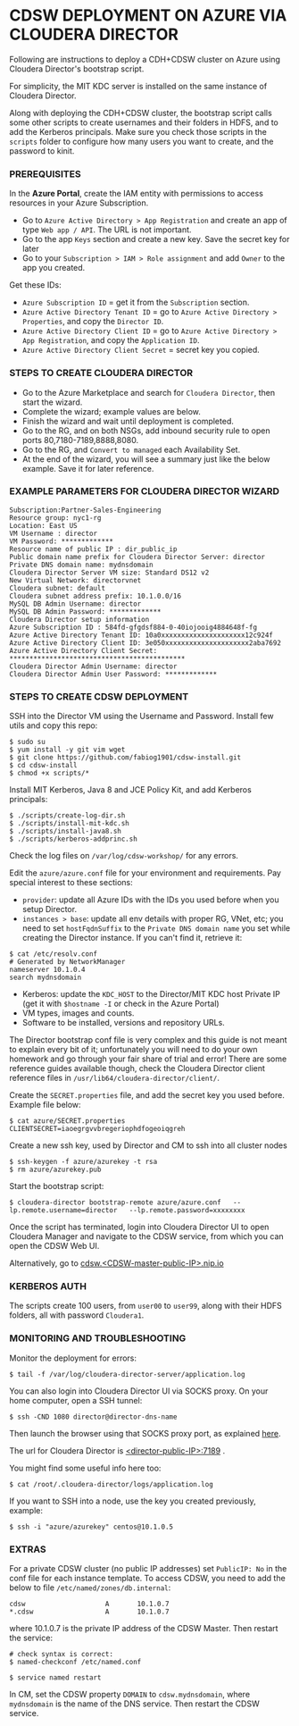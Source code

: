# CDSW DEPLOYMENT ON AZURE VIA CLOUDERA DIRECTOR

Following are instructions to deploy a CDH+CDSW cluster on Azure using Cloudera Director's bootstrap script.

For simplicity, the MIT KDC server is installed on the same instance of Cloudera Director. 

Along with deploying the CDH+CDSW cluster, the bootstrap script calls some other scripts 
to create usernames and their folders in HDFS, and to add the Kerberos principals. 
Make sure you check those scripts in the `scripts` folder to configure how many users you want to create, and the password to kinit.

### PREREQUISITES

In the **Azure Portal**, create the IAM entity with permissions to access resources in your Azure Subscription.

- Go to `Azure Active Directory > App Registration` and create an app of type `Web app / API`. The URL is not important.
- Go to the app `Keys` section and create a new key. Save the secret key for later
- Go to your `Subscription > IAM > Role assignment` and add `Owner` to the app you created.

Get these IDs:

- `Azure Subscription ID` = get it from the `Subscription` section.
- `Azure Active Directory Tenant ID` = go to `Azure Active Directory > Properties`, and copy the `Director ID`.
- `Azure Active Directory Client ID` = go to `Azure Active Directory > App Registration`, and copy the `Application ID`.
- `Azure Active Directory Client Secret` = secret key you copied.

### STEPS TO CREATE CLOUDERA DIRECTOR

- Go to the Azure Marketplace and search for `Cloudera Director`, then start the wizard.
- Complete the wizard; example values are below. 
- Finish the wizard and wait until deployment is completed. 
- Go to the RG, and on both NSGs, add inbound security rule to open ports 80,7180-7189,8888,8080.
- Go to the RG, and `Convert to managed` each Availability Set.
- At the end of the wizard, you will see a summary just like the below example. Save it for later reference.

### EXAMPLE PARAMETERS FOR CLOUDERA DIRECTOR WIZARD
```
Subscription:Partner-Sales-Engineering
Resource group: nyc1-rg
Location: East US
VM Username : director
VM Password: *************
Resource name of public IP : dir_public_ip
Public domain name prefix for Cloudera Director Server: director
Private DNS domain name: mydnsdomain
Cloudera Director Server VM size: Standard DS12 v2
New Virtual Network: directorvnet
Cloudera subnet: default
Cloudera subnet address prefix: 10.1.0.0/16
MySQL DB Admin Username: director
MySQL DB Admin Password: *************
Cloudera Director setup information
Azure Subscription ID : 584fd-gfgdsf884-0-40iojooig4884648f-fg
Azure Active Directory Tenant ID: 10a0xxxxxxxxxxxxxxxxxxxxx12c924f
Azure Active Directory Client ID: 3e050xxxxxxxxxxxxxxxxxxxxx2aba7692
Azure Active Directory Client Secret: ********************************************
Cloudera Director Admin Username: director
Cloudera Director Admin User Password: *************
```

### STEPS TO CREATE CDSW DEPLOYMENT

SSH into the Director VM using the Username and Password. Install few utils and copy this repo:

```
$ sudo su 
$ yum install -y git vim wget
$ git clone https://github.com/fabiog1901/cdsw-install.git
$ cd cdsw-install
$ chmod +x scripts/*
```

Install MIT Kerberos, Java 8 and JCE Policy Kit, and add Kerberos principals:

```
$ ./scripts/create-log-dir.sh
$ ./scripts/install-mit-kdc.sh
$ ./scripts/install-java8.sh
$ ./scripts/kerberos-addprinc.sh
```
Check the log files on ```/var/log/cdsw-workshop/``` for any errors.

Edit the `azure/azure.conf` file for your environment and requirements. Pay special interest to these sections:

- `provider`: update all Azure IDs with the IDs you used before when you setup Director.
- `instances > base`: update all env details with proper RG, VNet, etc; you need to set `hostFqdnSuffix` to the `Private DNS domain name` you set while creating the Director instance. If you can't find it, retrieve it:

```
$ cat /etc/resolv.conf
# Generated by NetworkManager
nameserver 10.1.0.4
search mydnsdomain
```

- Kerberos: update the `KDC_HOST` to the Director/MIT KDC host Private IP (get it with `$hostname -I` or check in the Azure Portal)
- VM types, images and counts.
- Software to be installed, versions and repository URLs.

The Director bootstrap conf file is very complex and this guide is not meant to explain every bit of it; 
unfortunately you will need to do your own homework and go through your fair share of trial and error!
There are some reference guides available though, check the Cloudera Director client reference files in ```/usr/lib64/cloudera-director/client/```.


Create the `SECRET.properties` file, and add the secret key you used before. Example file below:

```
$ cat azure/SECRET.properties
CLIENTSECRET=iaoegrgvvbregeriophdfogeoiqgreh
```

Create a new ssh key, used by Director and CM to ssh into all cluster nodes

```
$ ssh-keygen -f azure/azurekey -t rsa
$ rm azure/azurekey.pub
```

Start the bootstrap script:
```
$ cloudera-director bootstrap-remote azure/azure.conf   --lp.remote.username=director   --lp.remote.password=xxxxxxxx
```

Once the script has terminated, login into Cloudera Director UI to open Cloudera Manager and navigate to the CDSW service, from which you can open the CDSW Web UI.

Alternatively, go to [cdsw.\<CDSW-master-public-IP\>.nip.io](cdsw.<CDSW-master-public-IP>.nip.io) 

### KERBEROS AUTH

The scripts create 100 users, from `user00` to `user99`, along with their HDFS folders, all with password `Cloudera1`.

### MONITORING AND TROUBLESHOOTING

Monitor the deployment for errors:

```
$ tail -f /var/log/cloudera-director-server/application.log
```

You can also login into Cloudera Director UI via SOCKS proxy. On your home computer, open a SSH tunnel:

```
$ ssh -CND 1080 director@director-dns-name
```

Then launch the browser using that SOCKS proxy port, as explained [here](https://www.cloudera.com/documentation/director/latest/topics/director_get_started_azure_socks.html#concept_b4z_trl_zw). 

The url for Cloudera Director is [\<director-public-IP\>:7189](http://<director-public-IP>:7189) .

You might find some useful info here too:

```
$ cat /root/.cloudera-director/logs/application.log
```

If you want to SSH into a node, use the key you created previously, example:

```
$ ssh -i "azure/azurekey" centos@10.1.0.5
```

### EXTRAS

For a private CDSW cluster (no public IP addresses) set `PublicIP: No` in the conf file for each instance template. To access CDSW, you need to add the below to file `/etc/named/zones/db.internal`:

```
cdsw                    A       10.1.0.7
*.cdsw                  A       10.1.0.7
```

where 10.1.0.7 is the private IP address of the CDSW Master. Then restart the service:

```
# check syntax is correct:
$ named-checkconf /etc/named.conf

$ service named restart 
```

In CM, set the CDSW property `DOMAIN` to `cdsw.mydnsdomain`, where `mydnsdomain` is the name of the DNS service. 
Then restart the CDSW service.



